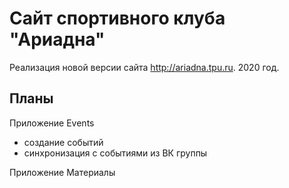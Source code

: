 # Сайт спортивного клуба "Ариадна"

Реализация новой версии сайта http://ariadna.tpu.ru.
2020 год.

## Планы

Приложение Events
- создание событий
- синхронизация с событиями из ВК группы

Приложение Материалы
